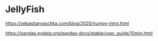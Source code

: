 # JellyFish

https://sebastianraschka.com/blog/2020/numpy-intro.html


https://pandas.pydata.org/pandas-docs/stable/user_guide/10min.html
